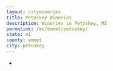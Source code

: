 ```yaml
---
layout: citywineries
title: Petoskey Wineries
description: Wineries in Petoskey, MI
permalink: /mi/emmet/petoskey/
state: mi
county: emmet
city: petoskey
---
```

-
